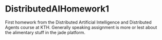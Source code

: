 DistributedAIHomework1
======================

First homework from the Distributed Artificial Intelligence and Distributed Agents course at KTH. Generally speaking assignment is more or lest about the alimentary stuff in the jade platform.

